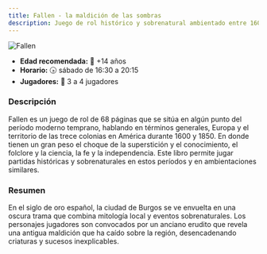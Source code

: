 ```yaml
---
title: Fallen - la maldición de las sombras
description: Juego de rol histórico y sobrenatural ambientado entre 1600 y 1850 en Europa y las trece colonias americanas.
---
```


![Fallen](../fallen.jpg)

- **Edad recomendada:** 👻 +14 años
- **Horario:** 🕟 sábado de 16:30 a 20:15
- **Jugadores:** 🎲 3 a 4 jugadores

### Descripción

Fallen es un juego de rol de 68 páginas que se sitúa en algún punto del período moderno temprano, hablan­do en términos generales, Europa y el territorio de las trece colonias en América durante 1600 y 1850. En donde tienen un gran peso el choque de la superstición y el conocimiento, el folclore y la ciencia, la fe y la independencia. Este libro permite jugar partidas históricas y sobrenaturales en estos períodos y en ambientaciones similares.

### Resumen

En el siglo de oro español, la ciudad de Burgos se ve envuelta en una oscura trama que combina mitología local y eventos sobrenaturales. Los personajes jugadores son convocados por un anciano erudito que revela una antigua maldición que ha caído sobre la región, desencadenando criaturas y sucesos inexplicables.